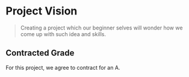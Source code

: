 # Project Vision

> Creating a project which our beginner selves will wonder how we come up with such idea and skills.

## Contracted Grade

For this project, we agree to contract for an A.
